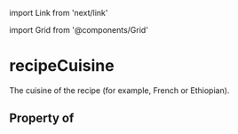 import Link from 'next/link'
  
import Grid from '@components/Grid'

# recipeCuisine

The cuisine of the recipe (for example, French or Ethiopian).

## Property of



